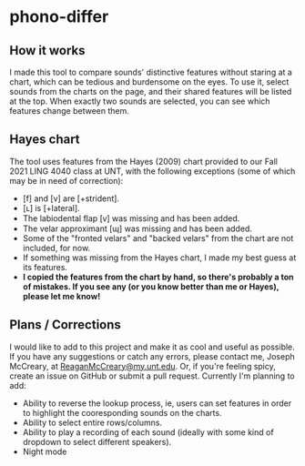 # phono-differ

## How it works
I made this tool to compare sounds' distinctive features without staring at a chart, which can be tedious and burdensome on the eyes. To use it, select sounds from the charts on the page, and their shared features will be listed at the top. When exactly two sounds are selected, you can see which features change between them.

## Hayes chart
The tool uses features from the Hayes (2009) chart provided to our Fall 2021 LING 4040 class at UNT, with the following exceptions (some of which may be in need of correction):
- [f] and [v] are [+strident].
- [ʟ] is [+lateral].
- The labiodental flap [ⱱ] was missing and has been added.
- The velar approximant [ɰ] was missing and has been added.
- Some of the "fronted velars" and "backed velars" from the chart are not included, for now.
- If something was missing from the Hayes chart, I made my best guess at its features.
- **I copied the features from the chart by hand, so there's probably a ton of mistakes. If you see any (or you know better than me or Hayes), please let me know!**

## Plans / Corrections
I would like to add to this project and make it as cool and useful as possible. If you have any suggestions or catch any errors, please contact me, Joseph McCreary, at ReaganMcCreary@my.unt.edu. Or, if you're feeling spicy, create an issue on GitHub or submit a pull request. Currently I'm planning to add:
- Ability to reverse the lookup process, ie, users can set features in order to highlight the cooresponding sounds on the charts.
- Ability to select entire rows/columns.
- Ability to play a recording of each sound (ideally with some kind of dropdown to select different speakers).
- Night mode
